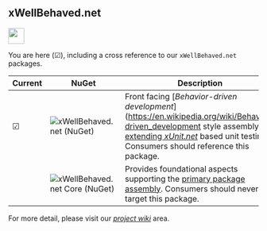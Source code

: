 ## xWellBehaved.net

<img src="https://github.com/mwpowellhtx/xwellbehaved.net/assets/xwellbehaved_dotnet_256x256.png" width="32" />

﻿You are here (&#x2611;), including a cross reference to our `xWellBehaved.net` packages.

|Current|NuGet|Description|
|---|---|---|
|&#x2611;|![xWellBehaved.net (NuGet)](https://img.shields.io/nuget/v/Xwellbehaved?label=xWellBehaved.net)|Front facing [_Behavior-driven development_](https://en.wikipedia.org/wiki/Behavior-driven_development style assembly [extending _xUnit.net_](https://nuget.org/packages/xunit.extensibility.execution/) based unit testing. Consumers should reference this package.|
||![xWellBehaved.net Core (NuGet)](https://img.shields.io/nuget/v/Xwellbehaved.Core?label=xWellBehaved.net)|Provides foundational aspects supporting the [primary package assembly](https://nuget.org/packages/Xwellbehaved). Consumers should never target this package.|

[wiki]: <> (We should use the full Url here, because the reference may come from NuGet outside the Github Url project area.)
For more detail, please visit our [_project wiki_](https://github.com/mwpowellhtx/xwellbehaved.net/wiki) area.
